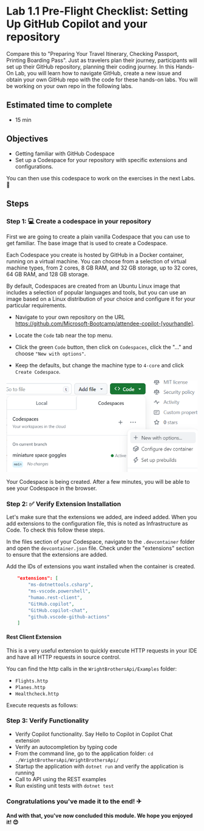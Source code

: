 # Lab 1.1 Pre-Flight Checklist: Setting Up GitHub Copilot and your repository
Compare this to "Preparing Your Travel Itinerary, Checking Passport, Printing Boarding Pass". Just as travelers plan their journey, participants will set up their GitHub repository, planning their coding journey. In this Hands-On Lab, you will learn how to navigate GitHub, create a new issue and obtain your own GitHub repo with the code for these hands-on labs. You will be working on your own repo in the following labs.

## Estimated time to complete
- 15 min

## Objectives
- Getting familiar with GitHub Codespace 
- Set up a Codespace for your repository with specific extensions and configurations. 

You can then use this codespace to work on the exercises in the next Labs. 🔨

## Steps

### Step 1: 💻 Create a codespace in your repository

First we are going to create a plain vanilla Codespace that you can use to get familiar. The base image that is used to create a Codespace.

Each Codespace you create is hosted by GitHub in a Docker container, running on a virtual machine. You can choose from a selection of virtual machine types, from 2 cores, 8 GB RAM, and 32 GB storage, up to 32 cores, 64 GB RAM, and 128 GB storage.

By default, Codespaces are created from an Ubuntu Linux image that includes a selection of popular languages and tools, but you can use an image based on a Linux distribution of your choice and configure it for your particular requirements.

- Navigate to your own repository on the URL https://github.com/Microsoft-Bootcamp/attendee-copilot-[yourhandle].


- Locate the `Code` tab near the top menu.
- Click the green `Code` button, then click on `Codespaces`, click the "..." and choose `"New with options"`.

- Keep the defaults, but change the machine type to `4-core` and click `Create Codespace`.

<img src="../../Images/Screenshot-CodespaceSetUp.png" width="800">

Your Codespace is being created. After a few minutes, you will be able to see your Codespace in the browser.

### Step 2: ✅ Verify Extension Installation
Let's make sure that the extensions we added, are indeed added. When you add extensions to the configuration file, this is noted as Infrastructure as Code. To check this follow these steps.

In the files section of your Codespace, navigate to the `.devcontainer` folder and open the `devcontainer.json` file. Check under the "extensions" section to ensure that the extensions are added.

Add the IDs of extensions you want installed when the container is created.

```json
	"extensions": [
		"ms-dotnettools.csharp",
		"ms-vscode.powershell",
		"humao.rest-client",
		"GitHub.copilot",
		"GitHub.copilot-chat",
		"github.vscode-github-actions"
	]
```

#### Rest Client Extension
This is a very useful extension to quickly execute HTTP requests in your IDE and have all HTTP requests in source control.

You can find the http calls in the `WrightBrothersApi/Examples` folder:

- `Flights.http`
- `Planes.http`
- `Healthcheck.http`

Execute requests as follows:

### Step 3: Verify Functionality

- Verify Copilot functionality. Say Hello to Copilot in Copilot Chat extension
- Verify an autocompletion by typing code
- From the command line, go to the application folder: `cd ./WrightBrothersApi/WrightBrothersApi/`
- Startup the application with `dotnet run` and verify the application is running
- Call to API using the REST examples
- Run existing unit tests with `dotnet test`

### Congratulations you've made it to the end! &#9992;
#### And with that, you've now concluded this module. We hope you enjoyed it! &#x1F60A;